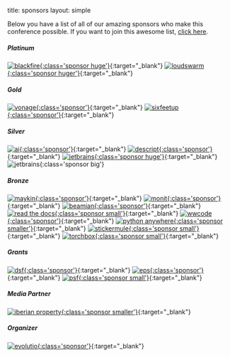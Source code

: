 title: sponsors
layout: simple

Below you have a list of all of our amazing sponsors who make this conference possible. If you want to join this awesome list, [click here](/sponsors/sponsorships/).


##### Platinum

[![blackfire](/static/images/sponsors/blackfire.png){:class='sponsor huge'}](https://blackfire.io/python?utm_source=djangocon_eu&utm_medium=logo&utm_campaign=djangocon_eu_online2020){:target="_blank"} [![loudswarm](/static/images/sponsors/loudswarm.png#cb){:class='sponsor huger'}](https://loudswarm.com/){:target="_blank"}

##### Gold

[![vonage](/static/images/sponsors/vonage.png){:class='sponsor'}](https://developer.vonage.com/){:target="_blank"} [![sixfeetup](/static/images/sponsors/sfu.svg){:class='sponsor'}](https://sixfeetup.com/){:target="_blank"}

##### Silver

[![ai](/static/images/sponsors/ai.png){:class='sponsor'}](https://ambient-innovation.com/){:target="_blank"} [![descript](/static/images/sponsors/descript.png){:class='sponsor'}](https://www.descript.de/en/){:target="_blank"} [![jetbrains](/static/images/sponsors/jetbrains.svg){:class='sponsor huge'}](https://www.jetbrains.com/pycharm/){:target="_blank"} ![jetbrains](/static/images/sponsors/kolo.svg){:class='sponsor big'}

##### Bronze

[![maykin](/static/images/sponsors/maykin.png){:class='sponsor'}](https://www.maykinmedia.nl/en/){:target="_blank"} [![monit](/static/images/sponsors/monit.jpg){:class='sponsor'}](https://monitdata.com/){:target="_blank"} [![beamian](/static/images/sponsors/beamian.png){:class='sponsor'}](https://beamian.com/){:target="_blank"} [![read the docs](/static/images/sponsors/readthedocs.png){:class='sponsor small'}](https://readthedocs.org/){:target="_blank"} [![wwcode](/static/images/sponsors/wwcode.png){:class='sponsor'}](https://www.womenwhocode.com/){:target="_blank"} [![python anywhere](/static/images/sponsors/pythonanywhere.svg){:class='sponsor smaller'}](https://www.pythonanywhere.com/){:target="_blank"} [![stickermule](/static/images/sponsors/stickermule.png){:class='sponsor small'}](https://www.stickermule.com/){:target="_blank"} [![torchbox](/static/images/sponsors/torchbox.png){:class='sponsor small'}](https://torchbox.com/){:target="_blank"} 

##### Grants

[![dsf](/static/images/sponsors/dsf.png){:class='sponsor'}](https://www.djangoproject.com/){:target="_blank"} [![eps](/static/images/sponsors/eps.png){:class='sponsor'}](https://www.europython-society.org/){:target="_blank"} [![psf](/static/images/sponsors/psf.png){:class='sponsor small'}](https://www.python.org/psf/){:target="_blank"}

##### Media Partner

[![iberian property](/static/images/sponsors/ip.jpg){:class='sponsor smaller'}](https://iberian.property/){:target="_blank"}

##### Organizer

[![evolutio](/static/images/sponsors/evolutio.png){:class='sponsor'}](https://evolutio.pt/){:target="_blank"}
